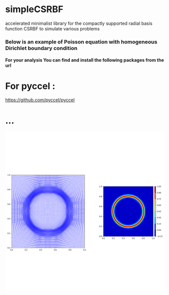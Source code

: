 # simpleCSRBF
accelerated minimalist library for the compactly supported radial basis function CSRBF to simulate various problems

### Below is an example of Poisson equation with homogeneous Dirichlet boundary condition


#### For your analysis You can find and install the following packages from the url

# For pyccel :
  
  https://github.com/pyccel/pyccel
# ...
![PNG](https://github.com/Bahari95/simpleCSRBF/blob/main/r_refinement_ex.png)
